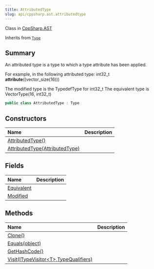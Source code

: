 ```yaml
---
title: AttributedType
slug: api/cppsharp.ast.attributedtype
---
```

Class in [CppSharp.AST](/api/cppsharp/ast)

Inherits from [`Type`](/api/cppsharp/ast/type)

## Summary


An attributed type is a type to which a type attribute has been
applied.

For example, in the following attributed type:
int32_t __attribute__((vector_size(16)))

The modified type is the TypedefType for int32_t
The equivalent type is VectorType(16, int32_t)


```csharp
public class AttributedType : Type
```

## Constructors

|Name|Description|
|:---|:---|
|[AttributedType\(\)](/api/cppsharp/ast/attributedtype//ctor-1)||
|[AttributedType\(AttributedType\)](/api/cppsharp/ast/attributedtype//ctor-2)||

## Fields

|Name|Description|
|:---|:---|
|[Equivalent](/api/cppsharp/ast/attributedtype/equivalent)||
|[Modified](/api/cppsharp/ast/attributedtype/modified)||

## Methods

|Name|Description|
|:---|:---|
|[Clone\(\)](/api/cppsharp/ast/attributedtype/clone)||
|[Equals\(object\)](/api/cppsharp/ast/attributedtype/equals)||
|[GetHashCode\(\)](/api/cppsharp/ast/attributedtype/gethashcode)||
|[Visit\(ITypeVisitor\<T\>,TypeQualifiers\)](/api/cppsharp/ast/attributedtype/visit)||

